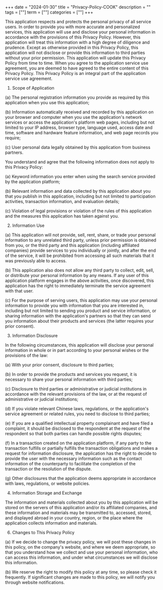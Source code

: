 +++
date = "2024-01-30"
title = "Privacy-Policy-COOK"
description = ""
tags = [""]
term = [""]
categories = [""]
+++



This application respects and protects the personal privacy of all service users. In order to provide you with more accurate and personalized services, this application will use and disclose your personal information in accordance with the provisions of this Privacy Policy. However, this application will treat this information with a high degree of diligence and prudence. Except as otherwise provided in this Privacy Policy, this application will not disclose or provide this information to third parties without your prior permission. This application will update this Privacy Policy from time to time. When you agree to the application service use agreement, you are deemed to have agreed to the entire content of this Privacy Policy. This Privacy Policy is an integral part of the application service use agreement.

1. Scope of Application

(a) The personal registration information you provide as required by this application when you use this application;

(b) Information automatically received and recorded by this application on your browser and computer when you use the application's network services or access the application's platform web pages, including but not limited to your IP address, browser type, language used, access date and time, software and hardware feature information, and web page records you require;

(c) User personal data legally obtained by this application from business partners.

You understand and agree that the following information does not apply to this Privacy Policy:

(a) Keyword information you enter when using the search service provided by the application platform;

(b) Relevant information and data collected by this application about you that you publish in this application, including but not limited to participation activities, transaction information, and evaluation details;

(c) Violation of legal provisions or violation of the rules of this application and the measures this application has taken against you.

2. Information Use

(a) This application will not provide, sell, rent, share, or trade your personal information to any unrelated third party, unless prior permission is obtained from you, or the third party and this application (including affiliated companies) provide services to you individually or jointly, and after the end of the service, it will be prohibited from accessing all such materials that it was previously able to access.

(b) This application also does not allow any third party to collect, edit, sell, or distribute your personal information by any means. If any user of this application platform engages in the above activities, once discovered, this application has the right to immediately terminate the service agreement with that user.

(c) For the purpose of serving users, this application may use your personal information to provide you with information that you are interested in, including but not limited to sending you product and service information, or sharing information with the application's partners so that they can send you information about their products and services (the latter requires your prior consent).

3. Information Disclosure

In the following circumstances, this application will disclose your personal information in whole or in part according to your personal wishes or the provisions of the law:

(a) With your prior consent, disclosure to third parties;

(b) In order to provide the products and services you request, it is necessary to share your personal information with third parties;

(c) Disclosure to third parties or administrative or judicial institutions in accordance with the relevant provisions of the law, or at the request of administrative or judicial institutions;

(d) If you violate relevant Chinese laws, regulations, or the application's service agreement or related rules, you need to disclose to third parties;

(e) If you are a qualified intellectual property complainant and have filed a complaint, it should be disclosed to the respondent at the request of the respondent so that both parties can handle possible rights disputes;

(f) In a transaction created on the application platform, if any party to the transaction fulfills or partially fulfills the transaction obligations and makes a request for information disclosure, the application has the right to decide to provide the user with the necessary information such as the contact information of the counterparty to facilitate the completion of the transaction or the resolution of the dispute.

(g) Other disclosures that the application deems appropriate in accordance with laws, regulations, or website policies.

4. Information Storage and Exchange

The information and materials collected about you by this application will be stored on the servers of this application and/or its affiliated companies, and these information and materials may be transmitted to, accessed, stored, and displayed abroad in your country, region, or the place where the application collects information and materials.

6. Changes to This Privacy Policy

(a) If we decide to change the privacy policy, we will post these changes in this policy, on the company's website, and where we deem appropriate, so that you understand how we collect and use your personal information, who can access this information, and under what circumstances we will disclose this information.

(b) We reserve the right to modify this policy at any time, so please check it frequently. If significant changes are made to this policy, we will notify you through website notifications.